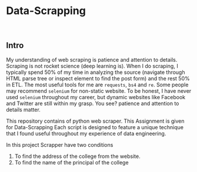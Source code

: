 # Data-Scrapping
<br>

## Intro

My understanding of web scraping is patience and attention to details. Scraping is not rocket science (deep learning is). When I do scraping, I typically spend 50% of my time in analyzing the source (navigate through HTML parse tree or inspect element to find the post form) and the rest 50% in ETL. The most useful tools for me are `requests`, `bs4` and `re`. Some people may recommend `selenium` for non-static website. To be honest, I have never used `selenium` throughout my career, but dynamic websites like Facebook and Twitter are still within my grasp. You see? patience and attention to details matter. 

This repository contains of python web scraper. This Assignment is given for Data-Scrapping Each script is designed to feature a unique technique that I found useful throughout my experience of data engineering. 

In this project Scrapper have two conditions
1. To find the address of the college from the website.
2. To find the name of the principal of the college
